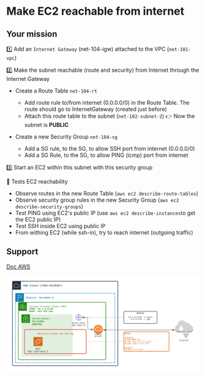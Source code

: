 # Make EC2 reachable from internet

## Your mission
1️⃣ Add an `Internet Gateway` (net-104-igw) attached to the VPC (`net-101-vpc`)

2️⃣ Make the subnet reachable (route and security) from Internet through the Internet Gateway
- Create a Route Table `net-104-rt`
  - Add route rule to/from internet (0.0.0.0/0) in the Route Table. The route should go to InternetGateway (created just before)
  - Attach this route table to the subnet (`net-102-subnet-2`)
👉 Now the subnet is **PUBLIC** 

- Create a new Security Group `net-104-sg`
  - Add a SG rule, to the SG, to allow SSH port from internet (0.0.0.0/0)
  - Add a SG Rule, to the SG, to allow PING (icmp) port from internet

3️⃣ Start an EC2 within this subnet with this security group
  
🏁 Tests EC2 reachability
- Observe routes in the new Route Table (`aws ec2 describe-route-tables`)
- Observe security group rules in the new Security Group (`aws ec2 describe-security-groups`)
- Test PING using EC2's public IP (use `aws ec2 describe-instances`to get the EC2 public IP)
- Test SSH inside EC2 using public IP
- From withing EC2 (while ssh-in), try to reach internet (outgoing traffic)

## Support

[Doc AWS](https://docs.aws.amazon.com/vpc/latest/userguide/VPC_Internet_Gateway.html)

![Image of VPC](./doc/104-internet-access.png)
